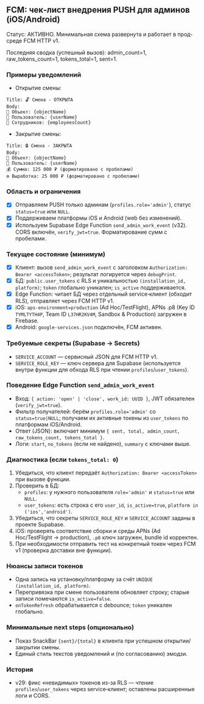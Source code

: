 ## FCM: чек‑лист внедрения PUSH для админов (iOS/Android)

Статус: АКТИВНО. Минимальная схема развернута и работает в прод-среде FCM HTTP v1.

Последняя сводка (успешный вызов): admin_count=1, raw_tokens_count=1, tokens_total=1, sent=1.

### Примеры уведомлений

- Открытие смены:
```text
Title: 🔓 Смена - ОТКРЫТА
Body:
📍 Объект: {objectName}
👤 Пользователь: {userName}
👥 Сотрудников: {employeesCount}
```

- Закрытие смены:
```text
Title: 🔒 Смена - ЗАКРЫТА
Body:
📍 Объект: {objectName}
👤 Пользователь: {userName}
💰 Сумма: 125 000 ₽ (форматировано с пробелами)
⚙️ Выработка: 25 000 ₽ (форматировано с пробелами)
```

### Область и ограничения
- [x] Отправляем PUSH только админам (`profiles.role='admin'`), статус `status=true` или `NULL`.
- [x] Поддерживаем платформы iOS и Android (web без изменений).
- [x] Используем Supabase Edge Function `send_admin_work_event` (v32). CORS включён, `verify_jwt=true`. Форматирование сумм с пробелами.

### Текущее состояние (минимум)
- [x] Клиент: вызов `send_admin_work_event` с заголовком `Authorization: Bearer <accessToken>`; результат логируется через `debugPrint`.
- [x] БД: `public.user_tokens` с RLS и уникальностью `(installation_id, platform)`; `token` глобально уникален; `is_active` поддерживается.
- [x] Edge Function: читает БД через отдельный service‑клиент (обходит RLS), отправляет через FCM HTTP v1.
- [x] iOS: `aps-environment=production` (Ad Hoc/TestFlight), APNs .p8 (Key ID `TYMLTYTH4P`, Team ID `L37HR2KV4M`, Sandbox & Production) загружен в Firebase.
- [x] Android: `google-services.json` подключён, FCM активен.

### Требуемые секреты (Supabase → Secrets)
- `SERVICE_ACCOUNT` — сервисный JSON для FCM HTTP v1.
- `SERVICE_ROLE_KEY` — ключ сервера для Supabase (используется внутри функции для обхода RLS при чтении `profiles`/`user_tokens`).

### Поведение Edge Function `send_admin_work_event`
- Вход: `{ action: 'open' | 'close', work_id: UUID }`, JWT обязателен (`verify_jwt=true`).
- Фильтр получателей: берём `profiles.role='admin'` со `status=true|NULL`; получаем их активные токены из `user_tokens` по платформам iOS/Android.
- Ответ (JSON): включает минимум `{ sent, total, admin_count, raw_tokens_count, tokens_total }`.
- Логи: `start`, `no_tokens` (если не найдено), `summary` с ключами выше.

### Диагностика (если `tokens_total: 0`)
1) Убедиться, что клиент передаёт `Authorization: Bearer <accessToken>` при вызове функции.
2) Проверить в БД:
   - `profiles`: у нужного пользователя `role='admin'` и `status=true` или `NULL`.
   - `user_tokens`: есть строка с его `user_id`, `is_active=true`, `platform in ('ios','android')`.
3) Убедиться, что секреты `SERVICE_ROLE_KEY` и `SERVICE_ACCOUNT` заданы в проекте Supabase.
4) iOS: проверять соответствие сборки и среды APNs (Ad Hoc/TestFlight → production), `.p8` ключ загружен, bundle id корректен.
5) При необходимости отправить тест на конкретный токен через FCM v1 (проверка доставки вне функции).

### Нюансы записи токенов
- Одна запись на установку/платформу за счёт `UNIQUE (installation_id, platform)`.
- Перепривязка при смене пользователя обновляет строку; старые записи помечаются `is_active=false`.
- `onTokenRefresh` обрабатывается с debounce; `token` уникален глобально.

### Минимальные next steps (опционально)
- Показ SnackBar `{sent}/{total}` в клиента при успешном открытии/закрытии смены.
- Единый стиль текстов уведомлений и (по согласованию) эмодзи.

### История
- v29: фикс «невидимых» токенов из-за RLS — чтение `profiles`/`user_tokens` через service‑клиент; оставлены расширенные логи и CORS.

